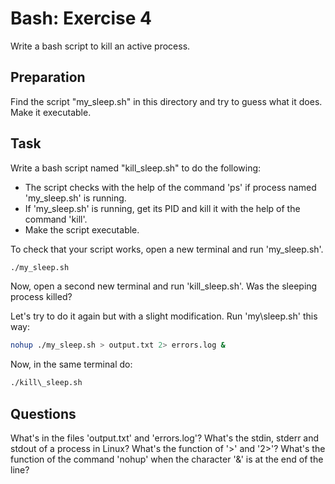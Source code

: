 # Bash: Exercise 4

Write a bash script to kill an active process.

## Preparation

Find the script "my\_sleep.sh" in this directory and try to guess what it does.
Make it executable.

## Task

Write a bash script named "kill\_sleep.sh" to do the following:
   - The script checks with the help of the command 'ps' if process named 'my\_sleep.sh' is running.
   - If 'my\_sleep.sh' is running, get its PID and kill it with the help of the command 'kill'.
   - Make the script executable.

To check that your script works, open a new terminal and run 'my\_sleep.sh'.

```bash
./my_sleep.sh
```

Now, open a second new terminal and run 'kill\_sleep.sh'. Was the sleeping process killed?

Let's try to do it again but with a slight modification. Run 'my\sleep.sh' this way:

```bash
nohup ./my_sleep.sh > output.txt 2> errors.log &
```

Now, in the same terminal do:

```bash
./kill\_sleep.sh
```

## Questions

What's in the files 'output.txt' and 'errors.log'?
What's the stdin, stderr and stdout of a process in Linux?
What's the function of '>' and '2>'?
What's the function of the command 'nohup' when the character '&' is at the end of the line?

